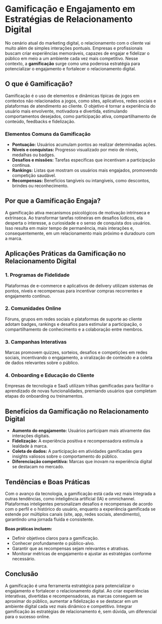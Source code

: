 # Gamificação e Engajamento em Estratégias de Relacionamento Digital

No cenário atual do marketing digital, o relacionamento com o cliente vai muito além de simples interações pontuais. Empresas e profissionais buscam criar experiências memoráveis, capazes de engajar e fidelizar o público em meio a um ambiente cada vez mais competitivo. Nesse contexto, a **gamificação** surge como uma poderosa estratégia para potencializar o engajamento e fortalecer o relacionamento digital.

## O que é Gamificação?

Gamificação é o uso de elementos e dinâmicas típicas de jogos em contextos não relacionados a jogos, como sites, aplicativos, redes sociais e plataformas de atendimento ao cliente. O objetivo é tornar a experiência do usuário mais envolvente, motivadora e divertida, estimulando comportamentos desejados, como participação ativa, compartilhamento de conteúdo, feedbacks e fidelização.

### Elementos Comuns da Gamificação

- **Pontuação:** Usuários acumulam pontos ao realizar determinadas ações.
- **Níveis e conquistas:** Progresso visualizado por meio de níveis, medalhas ou badges.
- **Desafios e missões:** Tarefas específicas que incentivam a participação contínua.
- **Rankings:** Listas que mostram os usuários mais engajados, promovendo competição saudável.
- **Recompensas:** Benefícios tangíveis ou intangíveis, como descontos, brindes ou reconhecimento.

## Por que a Gamificação Engaja?

A gamificação ativa mecanismos psicológicos de motivação intrínseca e extrínseca. Ao transformar tarefas rotineiras em desafios lúdicos, ela desperta o interesse, a curiosidade e o senso de conquista dos usuários. Isso resulta em maior tempo de permanência, mais interações e, consequentemente, em um relacionamento mais próximo e duradouro com a marca.

## Aplicações Práticas da Gamificação no Relacionamento Digital

### 1. Programas de Fidelidade

Plataformas de e-commerce e aplicativos de delivery utilizam sistemas de pontos, níveis e recompensas para incentivar compras recorrentes e engajamento contínuo.

### 2. Comunidades Online

Fóruns, grupos em redes sociais e plataformas de suporte ao cliente adotam badges, rankings e desafios para estimular a participação, o compartilhamento de conhecimento e a colaboração entre membros.

### 3. Campanhas Interativas

Marcas promovem quizzes, sorteios, desafios e competições em redes sociais, incentivando o engajamento, a viralização de conteúdo e a coleta de dados relevantes sobre o público.

### 4. Onboarding e Educação do Cliente

Empresas de tecnologia e SaaS utilizam trilhas gamificadas para facilitar o aprendizado de novas funcionalidades, premiando usuários que completam etapas do onboarding ou treinamentos.

## Benefícios da Gamificação no Relacionamento Digital

- **Aumento do engajamento:** Usuários participam mais ativamente das interações digitais.
- **Fidelização:** A experiência positiva e recompensadora estimula a lealdade à marca.
- **Coleta de dados:** A participação em atividades gamificadas gera insights valiosos sobre o comportamento do público.
- **Diferenciação competitiva:** Marcas que inovam na experiência digital se destacam no mercado.

## Tendências e Boas Práticas

Com o avanço da tecnologia, a gamificação está cada vez mais integrada a outras tendências, como inteligência artificial (IA) e omnichannel. Plataformas inteligentes personalizam desafios e recompensas de acordo com o perfil e o histórico do usuário, enquanto a experiência gamificada se estende por múltiplos canais (site, app, redes sociais, atendimento), garantindo uma jornada fluida e consistente.

**Boas práticas incluem:**
- Definir objetivos claros para a gamificação.
- Conhecer profundamente o público-alvo.
- Garantir que as recompensas sejam relevantes e atrativas.
- Monitorar métricas de engajamento e ajustar as estratégias conforme necessário.

## Conclusão

A gamificação é uma ferramenta estratégica para potencializar o engajamento e fortalecer o relacionamento digital. Ao criar experiências interativas, divertidas e recompensadoras, as marcas conseguem se aproximar do público, aumentar a fidelização e se destacar em um ambiente digital cada vez mais dinâmico e competitivo. Integrar gamificação às estratégias de relacionamento é, sem dúvida, um diferencial para o sucesso online.